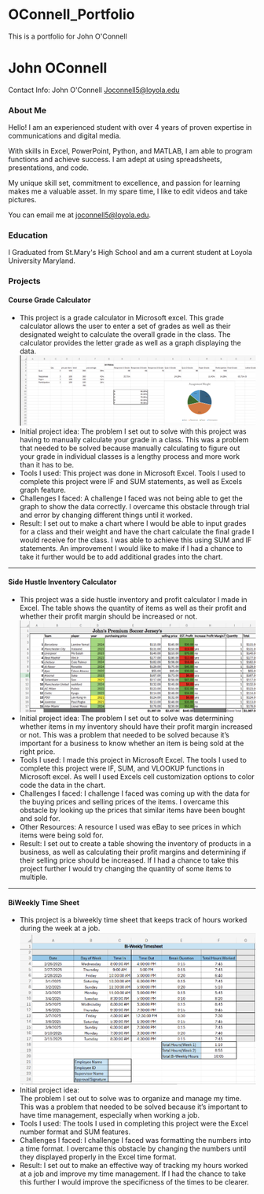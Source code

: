 # OConnell_Portfolio
This is a portfolio for John O'Connell
# John OConnell
Contact Info: John O'Connell Joconnell5@loyola.edu
### About Me 
Hello! I am an experienced student with over 4 years of proven expertise in communications and digital media. 

With skills in Excel, PowerPoint, Python, and MATLAB, I am able to program functions and achieve success. I am adept at using spreadsheets, presentations, and code. 

My unique skill set, commitment to excellence, and passion for learning makes me a valuable asset.  In my spare time, I like to edit videos and take pictures. 

You can email me at joconnell5@loyola.edu.


### Education 
I Graduated from St.Mary's High School and am a current student at Loyola University Maryland.

### Projects

#### Course Grade Calculator
 - This project is a grade calculator in Microsoft excel. This grade calculator allows the user to enter a set of grades as well as their designated weight to calculate the overall grade in the class. The calculator provides the letter grade as well as a graph displaying the data.
![screenshot1](/images/screenshot1.png)
 - Initial project idea: 
The problem I set out to solve with this project was having to manually calculate your grade in a class. This was a problem that needed to be solved because manually calculating to figure out your grade in individual classes is a lengthy process and more work than it has to be. 
 - Tools I used: 
This project was done in Microsoft Excel. Tools I used to complete this project were IF and SUM statements, as well as Excels graph feature. 
 - Challenges I faced:
A challenge I faced was not being able to get the graph to show the data correctly. I overcame this obstacle through trial and error by changing different things until it worked.
 - Result:
I set out to make a chart where I would be able to input grades for a class and their weight and have the chart calculate the final grade I would receive for the class. I was able to achieve this using SUM and IF statements. An improvement I would like to make if I had a chance to take it further would be to add additional grades into the chart. 

***

#### Side Hustle Inventory Calculator
 - This project was a side hustle inventory and profit calculator I made in Excel. The table shows the quantity of items as well as their profit and whether their profit margin should be increased or not.
![screenshot2](/images/screenshot2.png)
 - Initial project idea: 
The problem I set out to solve was determining whether items in my inventory should have their profit margin increased or not. This was a problem that needed to be solved because it’s important for a business to know whether an item is being sold at the right price.
 - Tools I used: 
I made this project in Microsoft Excel. The tools I used to complete this project were IF, SUM, and VLOOKUP functions in Microsoft excel. As well I used Excels cell customization options to color code the data in the chart. 
 - Challenges I faced:
I challenge I faced was coming up with the data for the buying prices and selling prices of the items. I overcame this obstacle by looking up the prices that similar items have been bought and sold for.
 - Other Resources: 
A resource I used was eBay to see prices in which items were being sold for. 
 - Result:
I set out to create a table showing the inventory of products in a business, as well as calculating their profit margins and determining if their selling price should be increased. If I had a chance to take this project further I would try changing the quantity of some items to multiple. 

***

#### BiWeekly Time Sheet
 - This project is a biweekly time sheet that keeps track of hours worked during the week at a job. 
![screenshot3](/images/screenshot3.png)
 - Initial project idea:  
The problem I set out to solve was to organize and manage my time. This was a problem that needed to be solved because it’s important to have time management, especially when working a job. 
 - Tools I used: 
The tools I used in completing this project were the Excel number format and SUM features.
 - Challenges I faced:
I challenge I faced was formatting the numbers into a time format. I overcame this obstacle by changing the numbers until they displayed properly in the Excel time format. 
 - Result:
I set out to make an effective way of tracking my hours worked at a job and improve my time management. If I had the chance to take this further I would improve the specificness of the times to be clearer. 


